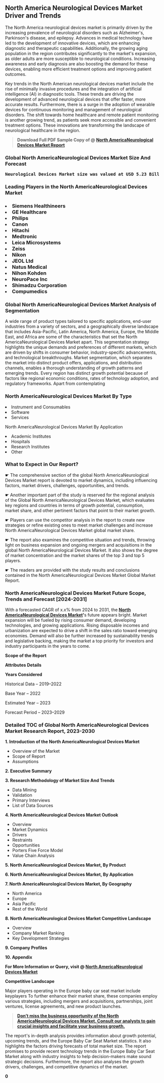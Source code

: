 <p> <h2>North America Neurological Devices Market Driver and Trends</h2><p>The North America neurological devices market is primarily driven by the increasing prevalence of neurological disorders such as Alzheimer's, Parkinson's disease, and epilepsy. Advances in medical technology have led to the development of innovative devices, which are enhancing diagnostic and therapeutic capabilities. Additionally, the growing aging population in the region contributes significantly to the market's expansion, as older adults are more susceptible to neurological conditions. Increasing awareness and early diagnosis are also boosting the demand for these devices, enabling more efficient treatment options and improving patient outcomes.</p><p>Key trends in the North American neurological devices market include the rise of minimally invasive procedures and the integration of artificial intelligence (AI) in diagnostic tools. These trends are driving the development of advanced neurological devices that offer faster, more accurate results. Furthermore, there is a surge in the adoption of wearable devices for continuous monitoring and management of neurological disorders. The shift towards home healthcare and remote patient monitoring is another growing trend, as patients seek more accessible and convenient treatment options. These innovations are transforming the landscape of neurological healthcare in the region.</p></p><blockquote id="" class=""><strong>Download Full PDF Sample Copy of @&nbsp;<a href="https://www.verifiedmarketreports.com/download-sample/?rid=401300&utm_source=GitHub-Jan&utm_medium=264" target="_blank">North AmericaNeurological Devices Market Report</a>&nbsp;&nbsp;</strong></blockquote><h3 id="" class=""><strong>Global&nbsp;North AmericaNeurological Devices Market Size And Forecast</strong></h3><pre class="reader-text-block__code-block"><strong>Neurological Devices Market size was valued at USD 5.23 Billion in 2022 and is projected to reach USD 9.44 Billion by 2030, growing at a CAGR of 7.9% from 2024 to 2030.</strong></pre><h3 id="" class="">Leading Players in the&nbsp;North AmericaNeurological Devices Market</h3><h3 class=""></Li><Li>Siemens Healthineers</Li><Li> GE Healthcare</Li><Li> Philips</Li><Li> Canon</Li><Li> Hitachi</Li><Li> Medtronic</Li><Li> Leica Microsystems</Li><Li> Zeiss</Li><Li> Nikon</Li><Li> JEOL Ltd</Li><Li> Natus Medical</Li><Li> Nihon Kohden</Li><Li> NeuroPace Inc</Li><Li> Shimadzu Corporation</Li><Li> Compumedics</h3><h3 id="" class="">Global&nbsp;North AmericaNeurological Devices Market Analysis of Segmentation</h3><p id="" class="">A wide range of product types tailored to specific applications, end-user industries from a variety of sectors, and a geographically diverse landscape that includes Asia-Pacific, Latin America, North America, Europe, the Middle East, and Africa are some of the characteristics that set the North AmericaNeurological Devices Market apart. This segmentation strategy highlights the unique demands and preferences of different markets, which are driven by shifts in consumer behavior, industry-specific advancements, and technological breakthroughs. Market segmentation, which separates the market into distinct product offers, applications, and distribution channels, enables a thorough understanding of growth patterns and emerging trends. Every region has distinct growth potential because of factors like regional economic conditions, rates of technology adoption, and regulatory frameworks. Apart from contemplating</p><h3 id="" class="">North AmericaNeurological Devices Market&nbsp;By Type</h3><p></Li><Li>Instrument and Consumables</Li><Li> Software</Li><Li> Services</p><div class="" data-test-id=""><p>North AmericaNeurological Devices Market&nbsp;By Application</p></div><p class=""></Li><Li>Academic Institutes</Li><Li> Hospitals</Li><Li> Research Institutes</Li><Li> Other</p><div class="" data-test-id=""><h3><span class="">What to Expect in Our Report?</span></h3></div><div class="" data-test-id=""><p><span class="">☛ The comprehensive section of the global North AmericaNeurological Devices Market report is devoted to market dynamics, including influencing factors, market drivers, challenges, opportunities, and trends.</span></p></div><div class="" data-test-id=""><p><span class="">☛ Another important part of the study is reserved for the regional analysis of the Global North AmericaNeurological Devices Market, which evaluates key regions and countries in terms of growth potential, consumption, market share, and other pertinent factors that point to their market growth.</span></p></div><div class="" data-test-id=""><p><span class="">☛ Players can use the competitor analysis in the report to create new strategies or refine existing ones to meet market challenges and increase North AmericaNeurological Devices Market global market share.</span></p></div><div class="" data-test-id=""><p><span class="">☛ The report also examines the competitive situation and trends, throwing light on business expansion and ongoing mergers and acquisitions in the global North AmericaNeurological Devices Market. It also shows the degree of market concentration and the market shares of the top 3 and top 5 players.</span></p></div><div class="" data-test-id=""><p><span class="">☛ The readers are provided with the study results and conclusions contained in the North AmericaNeurological Devices Market Global Market Report.</span></p></div><div class="" data-test-id=""><h3><span class="">North AmericaNeurological Devices Market Future Scope, Trends and Forecast [2024-2031]</span></h3></div><div class="" data-test-id=""><p><span class="">With a forecasted CAGR of x.x% from 2024 to 2031, the <strong><a href="https://www.verifiedmarketreports.com/download-sample/?rid=401300&utm_source=GitHub-Jan&utm_medium=264" target="_blank">North AmericaNeurological Devices Market</a>'</strong>s future appears bright. Market expansion will be fueled by rising consumer demand, developing technologies, and growing applications. Rising disposable incomes and urbanization are expected to drive a shift in the sales ratio toward emerging economies. Demand will also be further increased by sustainability trends and legislative backing, making the market a top priority for investors and industry participants in the years to come.</span></p><p id="ember66" class="ember-view reader-text-block__paragraph"><strong>Scope of the Report</strong></p><p id="ember67" class="ember-view reader-text-block__paragraph"><strong>Attributes Details</strong></p><p id="ember68" class="ember-view reader-text-block__paragraph"><strong>Years Considered</strong></p><p id="ember69" class="ember-view reader-text-block__paragraph">Historical Data &ndash; 2019&ndash;2022</p><p id="ember70" class="ember-view reader-text-block__paragraph">Base Year &ndash; 2022</p><p id="ember71" class="ember-view reader-text-block__paragraph">Estimated Year &ndash; 2023</p><p id="ember72" class="ember-view reader-text-block__paragraph">Forecast Period &ndash; 2023&ndash;2029</p></div><h3 id="" class="">Detailed TOC of Global North AmericaNeurological Devices Market Research Report, 2023-2030</h3><p id="" class=""><strong>1. Introduction of the North AmericaNeurological Devices Market</strong></p><ul><li>Overview of the Market</li><li>Scope of Report</li><li>Assumptions</li></ul><p id="" class=""><strong>2. Executive Summary</strong></p><p id="" class=""><strong>3. Research Methodology of Market Size And Trends</strong></p><ul><li>Data Mining</li><li>Validation</li><li>Primary Interviews</li><li>List of Data Sources</li></ul><p id="" class=""><strong>4. North AmericaNeurological Devices Market Outlook</strong></p><ul><li>Overview</li><li>Market Dynamics</li><li>Drivers</li><li>Restraints</li><li>Opportunities</li><li>Porters Five Force Model</li><li>Value Chain Analysis</li></ul><p id="" class=""><strong>5. North AmericaNeurological Devices Market, By Product</strong></p><p id="" class=""><strong>6. North AmericaNeurological Devices Market, By Application</strong></p><p id="" class=""><strong>7. North AmericaNeurological Devices Market, By Geography</strong></p><ul><li>North America</li><li>Europe</li><li>Asia Pacific</li><li>Rest of the World</li></ul><p id="" class=""><strong>8. North AmericaNeurological Devices Market Competitive Landscape</strong></p><ul><li>Overview</li><li>Company Market Ranking</li><li>Key Development Strategies</li></ul><p id="" class=""><strong>9. Company Profiles</strong></p><p id="" class=""><strong>10. Appendix</strong></p><p><strong>For More Information or Query, visit&nbsp;@ <a href="https://www.verifiedmarketreports.com/product/neurological-devices-market/" target="_blank">North AmericaNeurological Devices Market</a></strong></p><p id="ember61" class="ember-view reader-text-block__paragraph"><strong>Competitive Landscape</strong></p><p id="ember62" class="ember-view reader-text-block__paragraph">Major players operating in the Europe baby car seat market include keyplayers To further enhance their market share, these companies employ various strategies, including mergers and acquisitions, partnerships, joint ventures, license agreements, and new product launches.</p><blockquote id="ember63" class="ember-view reader-text-block__blockquote"><strong><a href="https://www.verifiedmarketreports.com/download-sample/?rid=401300&utm_source=GitHub-Jan&utm_medium=264" target="_blank">Don&rsquo;t miss the business opportunity of the North AmericaNeurological Devices Market. Consult our analysts to gain crucial insights and facilitate your business growth.</a></strong></blockquote><p id="ember64" class="ember-view reader-text-block__paragraph">The report's in-depth analysis provides information about growth potential, upcoming trends, and the Europe Baby Car Seat Market statistics. It also highlights the factors driving forecasts of total market size. The report promises to provide recent technology trends in the Europe Baby Car Seat Market along with industry insights to help decision-makers make sound strategic decisions. Furthermore, the report also analyses the growth drivers, challenges, and competitive dynamics of the market.</p><p class="ember-view reader-text-block__paragraph"><strong>0</strong></p>
